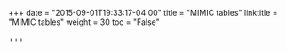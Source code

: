 +++
date = "2015-09-01T19:33:17-04:00"
title = "MIMIC tables"
linktitle = "MIMIC tables"
weight = 30
toc = "False"

+++
